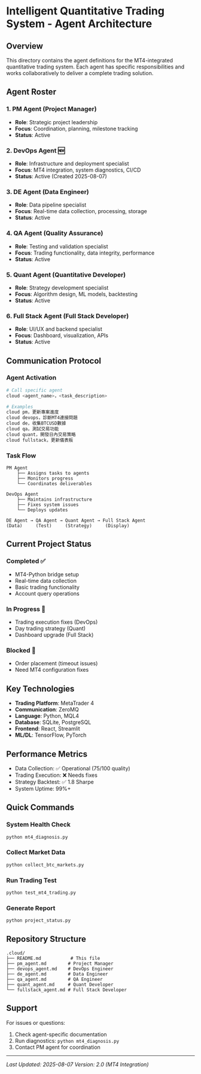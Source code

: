 # Intelligent Quantitative Trading System - Agent Architecture

## Overview
This directory contains the agent definitions for the MT4-integrated quantitative trading system. Each agent has specific responsibilities and works collaboratively to deliver a complete trading solution.

## Agent Roster

### 1. **PM Agent** (Project Manager)
- **Role**: Strategic project leadership
- **Focus**: Coordination, planning, milestone tracking
- **Status**: Active

### 2. **DevOps Agent** 🆕
- **Role**: Infrastructure and deployment specialist
- **Focus**: MT4 integration, system diagnostics, CI/CD
- **Status**: Active (Created 2025-08-07)

### 3. **DE Agent** (Data Engineer)
- **Role**: Data pipeline specialist
- **Focus**: Real-time data collection, processing, storage
- **Status**: Active

### 4. **QA Agent** (Quality Assurance)
- **Role**: Testing and validation specialist
- **Focus**: Trading functionality, data integrity, performance
- **Status**: Active

### 5. **Quant Agent** (Quantitative Developer)
- **Role**: Strategy development specialist
- **Focus**: Algorithm design, ML models, backtesting
- **Status**: Active

### 6. **Full Stack Agent** (Full Stack Developer)
- **Role**: UI/UX and backend specialist
- **Focus**: Dashboard, visualization, APIs
- **Status**: Active

## Communication Protocol

### Agent Activation
```bash
# Call specific agent
cloud <agent_name>，<task_description>

# Examples
cloud pm，更新專案進度
cloud devops，診斷MT4連接問題
cloud de，收集BTCUSD數據
cloud qa，測試交易功能
cloud quant，開發日內交易策略
cloud fullstack，更新儀表板
```

### Task Flow
```
PM Agent
    ├── Assigns tasks to agents
    ├── Monitors progress
    └── Coordinates deliverables

DevOps Agent
    ├── Maintains infrastructure
    ├── Fixes system issues
    └── Deploys updates

DE Agent → QA Agent → Quant Agent → Full Stack Agent
(Data)     (Test)     (Strategy)     (Display)
```

## Current Project Status

### Completed ✅
- MT4-Python bridge setup
- Real-time data collection
- Basic trading functionality
- Account query operations

### In Progress 🔄
- Trading execution fixes (DevOps)
- Day trading strategy (Quant)
- Dashboard upgrade (Full Stack)

### Blocked 🔴
- Order placement (timeout issues)
- Need MT4 configuration fixes

## Key Technologies
- **Trading Platform**: MetaTrader 4
- **Communication**: ZeroMQ
- **Language**: Python, MQL4
- **Database**: SQLite, PostgreSQL
- **Frontend**: React, Streamlit
- **ML/DL**: TensorFlow, PyTorch

## Performance Metrics
- Data Collection: ✅ Operational (75/100 quality)
- Trading Execution: ❌ Needs fixes
- Strategy Backtest: ✅ 1.8 Sharpe
- System Uptime: 99%+

## Quick Commands

### System Health Check
```bash
python mt4_diagnosis.py
```

### Collect Market Data
```bash
python collect_btc_markets.py
```

### Run Trading Test
```bash
python test_mt4_trading.py
```

### Generate Report
```bash
python project_status.py
```

## Repository Structure
```
.cloud/
├── README.md           # This file
├── pm_agent.md        # Project Manager
├── devops_agent.md    # DevOps Engineer
├── de_agent.md        # Data Engineer
├── qa_agent.md        # QA Engineer
├── quant_agent.md     # Quant Developer
└── fullstack_agent.md # Full Stack Developer
```

## Support
For issues or questions:
1. Check agent-specific documentation
2. Run diagnostics: `python mt4_diagnosis.py`
3. Contact PM agent for coordination

---
*Last Updated: 2025-08-07*
*Version: 2.0 (MT4 Integration)*